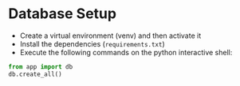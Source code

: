 # Database Setup

- Create a virtual environment (venv) and then activate it
- Install the dependencies (`requirements.txt`)
- Execute the following commands on the python interactive shell:

```python
from app import db
db.create_all()
```
